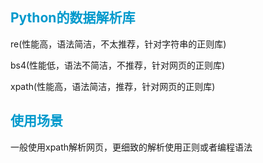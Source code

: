 ## <font color="#0099CC">Python的数据解析库</font>

re(性能高，语法简洁，不太推荐，针对字符串的正则库)

bs4(性能低，语法不简洁，不推荐，针对网页的正则库)

xpath(性能高，语法简洁，推荐，针对网页的正则库)

## <font color="#0099CC">使用场景</font>

一般使用xpath解析网页，更细致的解析使用正则或者编程语法